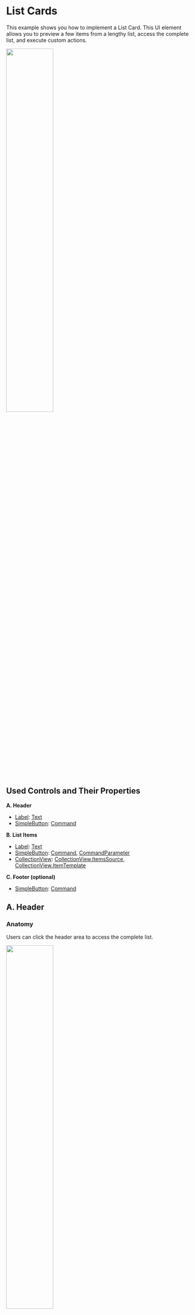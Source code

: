 # List Cards

This example shows you how to implement a List Card. This UI element allows you to preview a few items from a lengthy list, access the complete list, and execute custom actions. 

<img width="50%" src="https://user-images.githubusercontent.com/12169834/223110944-4904bf34-da91-4685-9656-fb7e09905d42.png"/>

## Used Controls and Their Properties

**A. Header**

  * [Label](https://learn.microsoft.com/en-us/dotnet/maui/user-interface/controls/label?view=net-maui-7.0): [Text](https://learn.microsoft.com/en-us/dotnet/api/microsoft.maui.controls.label.text?view=net-maui-7.0)
  * [SimpleButton](https://docs.devexpress.com/MAUI/DevExpress.Maui.Controls.SimpleButton): [Command](https://docs.devexpress.com/MAUI/DevExpress.Maui.Controls.SimpleButton.Command)

**B. List Items**

  * [Label](https://learn.microsoft.com/en-us/dotnet/maui/user-interface/controls/label?view=net-maui-7.0): [Text](https://learn.microsoft.com/en-us/dotnet/api/microsoft.maui.controls.label.text?view=net-maui-7.0)
  * [SimpleButton](https://docs.devexpress.com/MAUI/DevExpress.Maui.Controls.SimpleButton): [Command](https://docs.devexpress.com/MAUI/DevExpress.Maui.Controls.SimpleButton.Command), [CommandParameter](https://docs.devexpress.com/MAUI/DevExpress.Maui.Controls.SimpleButton.CommandParameter)
  * [CollectionView](https://docs.devexpress.com/MAUI/DevExpress.Maui.CollectionView.DXCollectionView): [CollectionView.ItemsSource](https://docs.devexpress.com/MAUI/DevExpress.Maui.CollectionView.DXCollectionView.ItemsSource), [CollectionView.ItemTemplate](https://docs.devexpress.com/MAUI/DevExpress.Maui.CollectionView.DXCollectionView.ItemTemplate)

**C. Footer (optional)**

  * [SimpleButton](https://docs.devexpress.com/MAUI/DevExpress.Maui.Controls.SimpleButton): [Command](https://docs.devexpress.com/MAUI/DevExpress.Maui.Controls.SimpleButton.Command)
## A. Header

### Anatomy
Users can click the header area to access the complete list.

<img width="50%" src="https://user-images.githubusercontent.com/12169834/223118601-0386f5c7-fd4c-4fe1-a03d-775b5e12a9e6.png"/>

### Behavior

Follow the steps below to handle header clicks and implement navigation to the screen with the complete list of items:

1. Call the [Routing.RegisterRoute](https://learn.microsoft.com/en-us/dotnet/api/microsoft.maui.controls.routing.registerroute?view=net-maui-7.0#microsoft-maui-controls-routing-registerroute(system-string-system-type)) method to register the page that contains the complete list of items:

    ```csharp
    public partial class App : Application {
        public App() {
            InitializeComponent();
            Routing.RegisterRoute("completeList", typeof(CompleteListPage));
            MainPage = new AppShell();
        }
    }
    ```

2. Specify the [SimpleButton.Command](https://docs.devexpress.com/MAUI/DevExpress.Maui.Controls.SimpleButton.Command) property to define the header click command:

    ```xaml
    <VerticalStackLayout >
        <dxco:SimpleButton Text="{Binding Title}" Command="{Binding NavigateToAllCommand}" ...>
            <dxco:SimpleButton.Content>
                <Grid>
                    <Label Text="{Binding Title}" .../>
                    <Label Text="{Binding Path=Items.Count, StringFormat='All ({0})'}" .../>
                </Grid>
            </dxco:SimpleButton.Content>
        </dxco:SimpleButton>
    </VerticalStackLayout>
    ```
    
    ```csharp
    namespace CollectionViewWithActionButtons.ViewModels {
        // ...
        public class Card : BindableBase {
            public Card(string title) {
                // ...
                NavigateToAllCommand = new Command(NavigateToAll);
            }
            // ...
            public ICommand NavigateToAllCommand { get; }
            
            public async void NavigateToAll() {
                var navigationParameter = new Dictionary<string, object> { { "Parent", this } };
                await Shell.Current.GoToAsync("completeList", navigationParameter);
            }
        }
    }
    ```

    The **NavigateToAll** method calls the [GoToAsync](https://learn.microsoft.com/en-us/dotnet/api/microsoft.maui.controls.shell.gotoasync?view=net-maui-7.0#microsoft-maui-controls-shell-gotoasync(microsoft-maui-controls-shellnavigationstate-system-collections-generic-idictionary((system-string-system-object)))) method to open the detail view.

3. Specify the [QueryProperty](https://learn.microsoft.com/en-us/dotnet/api/microsoft.maui.controls.querypropertyattribute?view=net-maui-7.0) attribute for the **CompleteListViewModel** class to pass the clicked header context to the command registered in the previous step:
   
   ```csharp
   namespace CollectionViewWithActionButtons.ViewModels {
       [QueryProperty(nameof(ParentCard), "Parent")]
       internal class CompleteListViewModel : INotifyPropertyChanged {
           private Card parentCard;
           public Card ParentCard {
               get { return parentCard; }
               set {
                   parentCard = value;
                   OnPropertyChanged();
               }
           }
           public event PropertyChangedEventHandler PropertyChanged;
           void OnPropertyChanged([CallerMemberName] string propertyName = null) {
               PropertyChanged?.Invoke(this, new PropertyChangedEventArgs(propertyName));
           }
       }
   }
   ```

## B. List Items


This area contains a list of items. You can click on an item to view its details. Click on an **✕** button to delete the corresponding item. 


<img width="50%" src="https://user-images.githubusercontent.com/12169834/223119451-8b5fb385-590c-4707-a05d-8dbd662a23cc.png"/>

### Behavior

Follow the steps below to open the **CollectionView** item detailed information on click:

1. Specify the [SimpleButton.Command](https://docs.devexpress.com/MAUI/DevExpress.Maui.Controls.SimpleButton.Command) and [SimpleButton.CommandParameter](https://docs.devexpress.com/MAUI/DevExpress.Maui.Controls.SimpleButton.CommandParameter) propertes to define the item click command. The following code sample uses the [FindAncestorBindingContext](https://learn.microsoft.com/en-us/dotnet/api/microsoft.maui.controls.relativebindingsourcemode?view=net-maui-7.0) binding to get the command of the parent object's **ItemClick** and **Hide** commands:
   
    ```xaml
    <dxco:SimpleButton Command="{Binding Source={RelativeSource Mode=FindAncestorBindingContext,
                    AncestorType={x:Type viewModels:Card}}, Path=ItemClickCommand}"
                    CommandParameter="{Binding}">
        <Grid ...>
            <Image Source="{Binding Icon}" .../>
            <Label Text="{Binding Name}" .../>
        </Grid>
    </dxco:SimpleButton>
    <dxco:SimpleButton Text="&#x2715;" Command="{Binding Source= {RelativeSource Mode=FindAncestorBindingContext,
                    AncestorType={x:Type viewModels:Card}}, Path=HideCommand}" CommandParameter="{Binding}" .../>
    ```

1. Define the **ItemClick** and **Hide** commands in the **Card** class:
   
    ```csharp
    namespace CollectionViewWithActionButtons.ViewModels {
        public class ViewModel : BindableBase {
            public ViewModel() {
                Cards = DataGenerator.CreateCards();
            }
            public ObservableCollection<Card> Cards { get; set; }
        }
        
        public class Card : BindableBase {
            public Card(string title) {
                Title = title;
                HideCommand = new Command<CardItem>(HideItem);
                ItemClickCommand = new Command<CardItem>(ItemClick);
                // ...
            }

            public string Title { get; }
            public ICommand HideCommand { get; }
            public ICommand ItemClickCommand { get; }
            // ...
            public async void ItemClick(CardItem clickedItem) {
                if (clickedItem == null) return;
                await Application.Current.MainPage.DisplayAlert("Item Click", clickedItem.Name, "OK");
            }
            // ...
        }

        public class CardItem : BindableBase {
            public string Name { get; set; }
            public string Subtitle { get; set; }
            public DateTime CreatedDate { get; set; }
            public ImageSource Icon { get; set; }
        }

        public class BindableBase : INotifyPropertyChanged {
            public event PropertyChangedEventHandler PropertyChanged;
            protected void NotifyPropertyChanged([CallerMemberName] string propertyName = "") {
                PropertyChanged?.Invoke(this, new PropertyChangedEventArgs(propertyName));
            }
        }
    }
    ```

## C. Footer (Optional)

The footer area includes buttons that can initiate list-level actions (such as "Hide All"). 

<img width="50%" src="https://user-images.githubusercontent.com/12169834/223119520-25279691-b6cd-4147-b3aa-8154d0b9670e.png"/>

### Behavior

Buttons within the footer are visible only when the **Card.AllowCommonActions** property is `true`. The **PrimaryActionName** and **SecondaryActionName** properties define button names. 

The following code snippet specifies whether the **Security** card's footer buttons are visible and define their names:

```csharp
public static class DataGenerator {
    public static ObservableCollection<Card> CreateCards() {
        ObservableCollection<Card> cards = new ObservableCollection<Card>();
        cards.Add(new Card("Security") {
            Items = new ObservableCollection<CardItem>() {
                // ...
            },
            PreviewItemsCount = 4,                
            AllowCommonActions = true,
            PrimaryActionName = "Dismiss All",
            SecondaryActionName = "Apply All"
        });
        cards.Add(new Card("Performance") {  
            Items = new ObservableCollection<CardItem>() {
                // ...
            },
            PreviewItemsCount = 3,
        });
        // ...
    }
    // ...
}
```


Follow the steps below to implement commands that process all **CollectionView** items within the card:

1. Specify the [SimpleButton.Command](https://docs.devexpress.com/MAUI/DevExpress.Maui.Controls.SimpleButton.Command) property to define the click commands for both footer buttons.
   
    ```xaml
    <HorizontalStackLayout HorizontalOptions="End" x:Name="commonActionsPanel" Padding="20,5,20,0">
        <HorizontalStackLayout.Triggers>
            <DataTrigger TargetType="HorizontalStackLayout" Binding="{Binding AllowCommonActions}" Value="False">
                <Setter Property="IsVisible" Value="False"/>
            </DataTrigger>
        </HorizontalStackLayout.Triggers>
        <dxco:SimpleButton Text="{Binding PrimaryActionName}" Command="{Binding SecondaryActionCommand}" .../>
        <dxco:SimpleButton Text="{Binding SecondaryActionName}" Command="{Binding PrimaryActionCommand}" .../>
    </HorizontalStackLayout>
    ```

1. Define the **Card.PrimaryAction** and **Card.SecondaryAction** commands:

    ```csharp
    namespace CollectionViewWithActionButtons.ViewModels {
        // ...
        public class Card : BindableBase {
            public Card(string title) {
                // ...
                PrimaryActionCommand = new Command(PrimaryAction);
                SecondaryActionCommand = new Command(SecondaryAction);
            }
            // ...
            public ICommand PrimaryActionCommand { get; }
            public ICommand SecondaryActionCommand { get; }
            public bool AllowCommonActions { get; set; }
            public string PrimaryActionName { get; set; }
            public string SecondaryActionName { get; set; }
            // ...
            }
            // ...
            public async void PrimaryAction() {
                await Application.Current.MainPage.DisplayAlert("Primary Action", "Click", "OK");
            }
            public async void SecondaryAction() {
                await Application.Current.MainPage.DisplayAlert("Secondary Action", "Click", "OK");
            }
            // ...
        }
    }
    ```
## Files to Look At

* [MainPage.xaml](CS/MainPage.xaml)
* [CompleteListPage.xaml](CS/Views/CompleteListPage.xaml)
* [CompleteListViewModel.cs](CS/ViewModels/CompleteListViewModel.cs)
* [MainViewModel.cs](CS/ViewModels/MainViewModel.cs)
* [Styles.xaml](CS/Resources/Styles/Styles.xaml)

## Documentation

* [Featured Scenario: List in Cards](https://docs.devexpress.com/MAUI/404301)
* [Featured Scenarios](https://docs.devexpress.com/MAUI/404291)
* [DevExpress Collection View for .NET MAUI](https://docs.devexpress.com/MAUI/403324/collection-view/index)
* [SimpleButton.Command](https://docs.devexpress.com/MAUI/DevExpress.Maui.Controls.SimpleButton.Command)
* [SimpleButton.CommandParameter](https://docs.devexpress.com/MAUI/DevExpress.Maui.Controls.SimpleButton.CommandParameter)

## More Examples

* [DevExpress Collection View for .NET MAUI](https://github.com/DevExpress-Examples/maui-collection-view)
* [DevExpress Mobile UI for .NET MAUI](https://github.com/DevExpress-Examples/maui-demo-app/)
